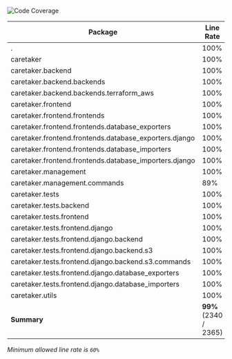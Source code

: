 ![Code Coverage](https://img.shields.io/badge/Code%20Coverage-99%25-success?style=flat)

Package | Line Rate | Branch Rate | Health
-------- | --------- | ----------- | ------
. | 100% | 100% | ✔
caretaker | 100% | 100% | ✔
caretaker.backend | 100% | 100% | ✔
caretaker.backend.backends | 100% | 100% | ✔
caretaker.backend.backends.terraform_aws | 100% | 100% | ✔
caretaker.frontend | 100% | 100% | ✔
caretaker.frontend.frontends | 100% | 100% | ✔
caretaker.frontend.frontends.database_exporters | 100% | 100% | ✔
caretaker.frontend.frontends.database_exporters.django | 100% | 100% | ✔
caretaker.frontend.frontends.database_importers | 100% | 100% | ✔
caretaker.frontend.frontends.database_importers.django | 100% | 100% | ✔
caretaker.management | 100% | 100% | ✔
caretaker.management.commands | 89% | 86% | ✔
caretaker.tests | 100% | 100% | ✔
caretaker.tests.backend | 100% | 100% | ✔
caretaker.tests.frontend | 100% | 100% | ✔
caretaker.tests.frontend.django | 100% | 100% | ✔
caretaker.tests.frontend.django.backend | 100% | 100% | ✔
caretaker.tests.frontend.django.backend.s3 | 100% | 100% | ✔
caretaker.tests.frontend.django.backend.s3.commands | 100% | 100% | ✔
caretaker.tests.frontend.django.database_exporters | 100% | 100% | ✔
caretaker.tests.frontend.django.database_importers | 100% | 100% | ✔
caretaker.utils | 100% | 100% | ✔
**Summary** | **99%** (2340 / 2365) | **99%** (541 / 547) | ✔

_Minimum allowed line rate is `60%`_

